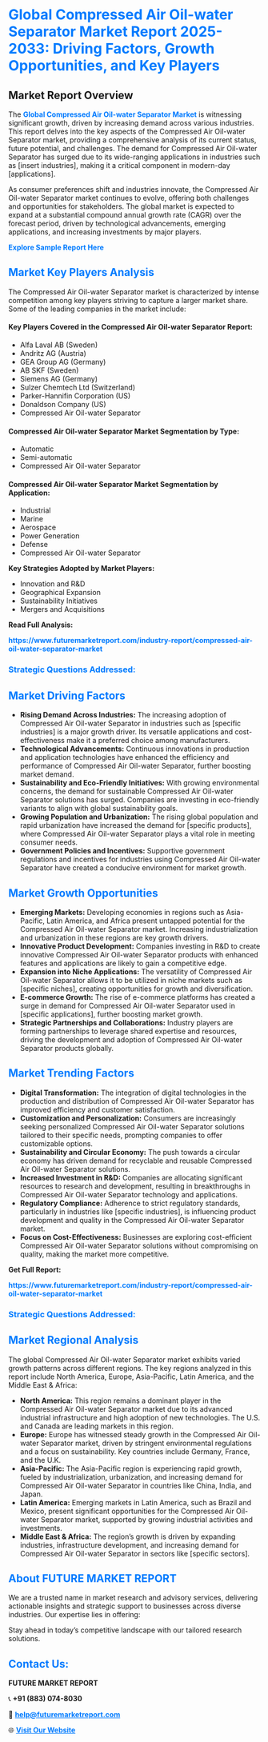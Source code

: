 <h1 style="color: #007BFF;">Global Compressed Air Oil-water Separator Market Report 2025-2033: Driving Factors, Growth Opportunities, and Key Players</h1>

<section id="overview">
<h2>Market Report Overview</h2>
<p>The <a href="https://www.futuremarketreport.com/industry-report/compressed-air-oil-water-separator-market" style="color: #007BFF; text-decoration: none;"><strong>Global Compressed Air Oil-water Separator Market</strong></a> is witnessing significant growth, driven by increasing demand across various industries. This report delves into the key aspects of the Compressed Air Oil-water Separator market, providing a comprehensive analysis of its current status, future potential, and challenges. The demand for Compressed Air Oil-water Separator has surged due to its wide-ranging applications in industries such as [insert industries], making it a critical component in modern-day [applications].</p>
<p>As consumer preferences shift and industries innovate, the Compressed Air Oil-water Separator market continues to evolve, offering both challenges and opportunities for stakeholders. The global market is expected to expand at a substantial compound annual growth rate (CAGR) over the forecast period, driven by technological advancements, emerging applications, and increasing investments by major players.</p>
</section>

<section id="overview">
<p><a href="https://www.futuremarketreport.com/request-sample/reportId=99585" style="color: #007BFF; text-decoration: none;"><strong>Explore Sample Report Here</strong></a></p>
</section>

<section id="key-players">
<h2 style="color: #007BFF;">Market Key Players Analysis</h2>
<p>The Compressed Air Oil-water Separator market is characterized by intense competition among key players striving to capture a larger market share. Some of the leading companies in the market include:</p>
<h4>Key Players Covered in the Compressed Air Oil-water Separator Report:</h4>
<ul><li>Alfa Laval AB (Sweden)</li><li>Andritz AG (Austria)</li><li>GEA Group AG (Germany)</li><li>AB SKF (Sweden)</li><li>Siemens AG (Germany)</li><li>Sulzer Chemtech Ltd (Switzerland)</li><li>Parker-Hannifin Corporation (US)</li><li>Donaldson Company (US)</li><li>Compressed Air Oil-water Separator</li></ul>
<h4>Compressed Air Oil-water Separator Market Segmentation by Type:</h4>
<ul><li>Automatic</li><li>Semi-automatic</li><li>Compressed Air Oil-water Separator</li></ul>

<h4>Compressed Air Oil-water Separator Market Segmentation by Application:</h4>
<ul><li>Industrial</li><li>Marine</li><li>Aerospace</li><li>Power Generation</li><li>Defense</li><li>Compressed Air Oil-water Separator</li></ul>
<p><strong>Key Strategies Adopted by Market Players:</strong></p>
<ul>
<li>Innovation and R&D</li>
<li>Geographical Expansion</li>
<li>Sustainability Initiatives</li>
<li>Mergers and Acquisitions</li>
</ul>
</section>

<section>
<p><strong>Read Full Analysis: </strong></p><a href="https://www.futuremarketreport.com/industry-report/compressed-air-oil-water-separator-market" style="color: #007BFF; text-decoration: none;"><strong>https://www.futuremarketreport.com/industry-report/compressed-air-oil-water-separator-market</strong></a>
<h3 style="color: #007BFF;">Strategic Questions Addressed:</h3>
</section>

<section id="driving-factors">
<h2 style="color: #007BFF;">Market Driving Factors</h2>
<ul>
<li><strong>Rising Demand Across Industries:</strong> The increasing adoption of Compressed Air Oil-water Separator in industries such as [specific industries] is a major growth driver. Its versatile applications and cost-effectiveness make it a preferred choice among manufacturers.</li>
<li><strong>Technological Advancements:</strong> Continuous innovations in production and application technologies have enhanced the efficiency and performance of Compressed Air Oil-water Separator, further boosting market demand.</li>
<li><strong>Sustainability and Eco-Friendly Initiatives:</strong> With growing environmental concerns, the demand for sustainable Compressed Air Oil-water Separator solutions has surged. Companies are investing in eco-friendly variants to align with global sustainability goals.</li>
<li><strong>Growing Population and Urbanization:</strong> The rising global population and rapid urbanization have increased the demand for [specific products], where Compressed Air Oil-water Separator plays a vital role in meeting consumer needs.</li>
<li><strong>Government Policies and Incentives:</strong> Supportive government regulations and incentives for industries using Compressed Air Oil-water Separator have created a conducive environment for market growth.</li>
</ul>
</section>

<section id="growth-opportunities">
<h2 style="color: #007BFF;">Market Growth Opportunities</h2>
<ul>
<li><strong>Emerging Markets:</strong> Developing economies in regions such as Asia-Pacific, Latin America, and Africa present untapped potential for the Compressed Air Oil-water Separator market. Increasing industrialization and urbanization in these regions are key growth drivers.</li>
<li><strong>Innovative Product Development:</strong> Companies investing in R&D to create innovative Compressed Air Oil-water Separator products with enhanced features and applications are likely to gain a competitive edge.</li>
<li><strong>Expansion into Niche Applications:</strong> The versatility of Compressed Air Oil-water Separator allows it to be utilized in niche markets such as [specific niches], creating opportunities for growth and diversification.</li>
<li><strong>E-commerce Growth:</strong> The rise of e-commerce platforms has created a surge in demand for Compressed Air Oil-water Separator used in [specific applications], further boosting market growth.</li>
<li><strong>Strategic Partnerships and Collaborations:</strong> Industry players are forming partnerships to leverage shared expertise and resources, driving the development and adoption of Compressed Air Oil-water Separator products globally.</li>
</ul>
</section>

<section id="trending-factors">
<h2 style="color: #007BFF;">Market Trending Factors</h2>
<ul>
<li><strong>Digital Transformation:</strong> The integration of digital technologies in the production and distribution of Compressed Air Oil-water Separator has improved efficiency and customer satisfaction.</li>
<li><strong>Customization and Personalization:</strong> Consumers are increasingly seeking personalized Compressed Air Oil-water Separator solutions tailored to their specific needs, prompting companies to offer customizable options.</li>
<li><strong>Sustainability and Circular Economy:</strong> The push towards a circular economy has driven demand for recyclable and reusable Compressed Air Oil-water Separator solutions.</li>
<li><strong>Increased Investment in R&D:</strong> Companies are allocating significant resources to research and development, resulting in breakthroughs in Compressed Air Oil-water Separator technology and applications.</li>
<li><strong>Regulatory Compliance:</strong> Adherence to strict regulatory standards, particularly in industries like [specific industries], is influencing product development and quality in the Compressed Air Oil-water Separator market.</li>
<li><strong>Focus on Cost-Effectiveness:</strong> Businesses are exploring cost-efficient Compressed Air Oil-water Separator solutions without compromising on quality, making the market more competitive.</li>
</ul>
</section>

<section>
<p><strong>Get Full Report: </strong></p><a href="https://www.futuremarketreport.com/industry-report/compressed-air-oil-water-separator-market" style="color: #007BFF; text-decoration: none;"><strong>https://www.futuremarketreport.com/industry-report/compressed-air-oil-water-separator-market</strong></a>
<h3 style="color: #007BFF;">Strategic Questions Addressed:</h3>
</section>


<section id="regional-analysis">
<h2 style="color: #007BFF;">Market Regional Analysis</h2>
<p>The global Compressed Air Oil-water Separator market exhibits varied growth patterns across different regions. The key regions analyzed in this report include North America, Europe, Asia-Pacific, Latin America, and the Middle East & Africa:</p>
<ul>
<li><strong>North America:</strong> This region remains a dominant player in the Compressed Air Oil-water Separator market due to its advanced industrial infrastructure and high adoption of new technologies. The U.S. and Canada are leading markets in this region.</li>
<li><strong>Europe:</strong> Europe has witnessed steady growth in the Compressed Air Oil-water Separator market, driven by stringent environmental regulations and a focus on sustainability. Key countries include Germany, France, and the U.K.</li>
<li><strong>Asia-Pacific:</strong> The Asia-Pacific region is experiencing rapid growth, fueled by industrialization, urbanization, and increasing demand for Compressed Air Oil-water Separator in countries like China, India, and Japan.</li>
<li><strong>Latin America:</strong> Emerging markets in Latin America, such as Brazil and Mexico, present significant opportunities for the Compressed Air Oil-water Separator market, supported by growing industrial activities and investments.</li>
<li><strong>Middle East & Africa:</strong> The region’s growth is driven by expanding industries, infrastructure development, and increasing demand for Compressed Air Oil-water Separator in sectors like [specific sectors].</li>
</ul>
</section>

<footer>
<h2 style="color: #007BFF;">About FUTURE MARKET REPORT</h2>
<p>We are a trusted name in market research and advisory services, delivering actionable insights and strategic support to businesses across diverse industries. Our expertise lies in offering:</p>

<p>Stay ahead in today’s competitive landscape with our tailored research solutions.</p>

<h2 style="color: #007BFF;">Contact Us:</h2>
<p><strong>FUTURE MARKET REPORT</strong></p>
<p>📞 <strong>+91 (883) 074-8030</strong></p>
<p>📧 <strong><a href="mailto:help@futuremarketreport.com" style="color: #007BFF;">help@futuremarketreport.com</a></strong></p>
<p>🌐 <strong><a href="https://www.futuremarketreport.com/" style="color: #007BFF;">Visit Our Website</a></strong></p>
</footer>